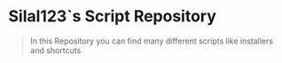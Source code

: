 # Silal123`s Script Repository
> In this Repository you can find many different scripts like installers and shortcuts
